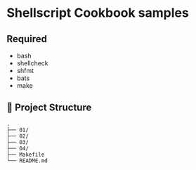 # Shellscript Cookbook samples

## Required

- bash
- shellcheck
- shfmt
- bats
- make

## 🚀 Project Structure

```
.
├── 01/
├── 02/
├── 03/
├── 04/
├── Makefile
└── README.md
```
